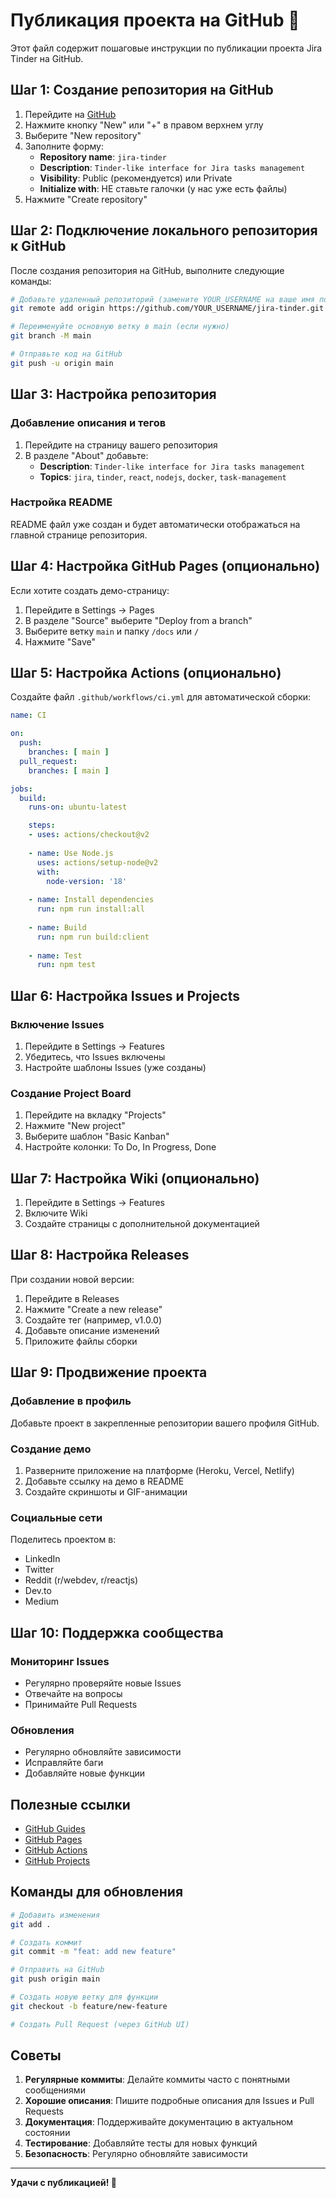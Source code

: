 # Публикация проекта на GitHub 🚀

Этот файл содержит пошаговые инструкции по публикации проекта Jira Tinder на GitHub.

## Шаг 1: Создание репозитория на GitHub

1. Перейдите на [GitHub](https://github.com)
2. Нажмите кнопку "New" или "+" в правом верхнем углу
3. Выберите "New repository"
4. Заполните форму:
   - **Repository name**: `jira-tinder`
   - **Description**: `Tinder-like interface for Jira tasks management`
   - **Visibility**: Public (рекомендуется) или Private
   - **Initialize with**: НЕ ставьте галочки (у нас уже есть файлы)
5. Нажмите "Create repository"

## Шаг 2: Подключение локального репозитория к GitHub

После создания репозитория на GitHub, выполните следующие команды:

```bash
# Добавьте удаленный репозиторий (замените YOUR_USERNAME на ваше имя пользователя)
git remote add origin https://github.com/YOUR_USERNAME/jira-tinder.git

# Переименуйте основную ветку в main (если нужно)
git branch -M main

# Отправьте код на GitHub
git push -u origin main
```

## Шаг 3: Настройка репозитория

### Добавление описания и тегов

1. Перейдите на страницу вашего репозитория
2. В разделе "About" добавьте:
   - **Description**: `Tinder-like interface for Jira tasks management`
   - **Topics**: `jira`, `tinder`, `react`, `nodejs`, `docker`, `task-management`

### Настройка README

README файл уже создан и будет автоматически отображаться на главной странице репозитория.

## Шаг 4: Настройка GitHub Pages (опционально)

Если хотите создать демо-страницу:

1. Перейдите в Settings → Pages
2. В разделе "Source" выберите "Deploy from a branch"
3. Выберите ветку `main` и папку `/docs` или `/`
4. Нажмите "Save"

## Шаг 5: Настройка Actions (опционально)

Создайте файл `.github/workflows/ci.yml` для автоматической сборки:

```yaml
name: CI

on:
  push:
    branches: [ main ]
  pull_request:
    branches: [ main ]

jobs:
  build:
    runs-on: ubuntu-latest

    steps:
    - uses: actions/checkout@v2
    
    - name: Use Node.js
      uses: actions/setup-node@v2
      with:
        node-version: '18'
        
    - name: Install dependencies
      run: npm run install:all
      
    - name: Build
      run: npm run build:client
      
    - name: Test
      run: npm test
```

## Шаг 6: Настройка Issues и Projects

### Включение Issues

1. Перейдите в Settings → Features
2. Убедитесь, что Issues включены
3. Настройте шаблоны Issues (уже созданы)

### Создание Project Board

1. Перейдите на вкладку "Projects"
2. Нажмите "New project"
3. Выберите шаблон "Basic Kanban"
4. Настройте колонки: To Do, In Progress, Done

## Шаг 7: Настройка Wiki (опционально)

1. Перейдите в Settings → Features
2. Включите Wiki
3. Создайте страницы с дополнительной документацией

## Шаг 8: Настройка Releases

При создании новой версии:

1. Перейдите в Releases
2. Нажмите "Create a new release"
3. Создайте тег (например, v1.0.0)
4. Добавьте описание изменений
5. Приложите файлы сборки

## Шаг 9: Продвижение проекта

### Добавление в профиль

Добавьте проект в закрепленные репозитории вашего профиля GitHub.

### Создание демо

1. Разверните приложение на платформе (Heroku, Vercel, Netlify)
2. Добавьте ссылку на демо в README
3. Создайте скриншоты и GIF-анимации

### Социальные сети

Поделитесь проектом в:
- LinkedIn
- Twitter
- Reddit (r/webdev, r/reactjs)
- Dev.to
- Medium

## Шаг 10: Поддержка сообщества

### Мониторинг Issues

- Регулярно проверяйте новые Issues
- Отвечайте на вопросы
- Принимайте Pull Requests

### Обновления

- Регулярно обновляйте зависимости
- Исправляйте баги
- Добавляйте новые функции

## Полезные ссылки

- [GitHub Guides](https://guides.github.com/)
- [GitHub Pages](https://pages.github.com/)
- [GitHub Actions](https://github.com/features/actions)
- [GitHub Projects](https://github.com/features/project-management/)

## Команды для обновления

```bash
# Добавить изменения
git add .

# Создать коммит
git commit -m "feat: add new feature"

# Отправить на GitHub
git push origin main

# Создать новую ветку для функции
git checkout -b feature/new-feature

# Создать Pull Request (через GitHub UI)
```

## Советы

1. **Регулярные коммиты**: Делайте коммиты часто с понятными сообщениями
2. **Хорошие описания**: Пишите подробные описания для Issues и Pull Requests
3. **Документация**: Поддерживайте документацию в актуальном состоянии
4. **Тестирование**: Добавляйте тесты для новых функций
5. **Безопасность**: Регулярно обновляйте зависимости

---

**Удачи с публикацией! 🎉**
